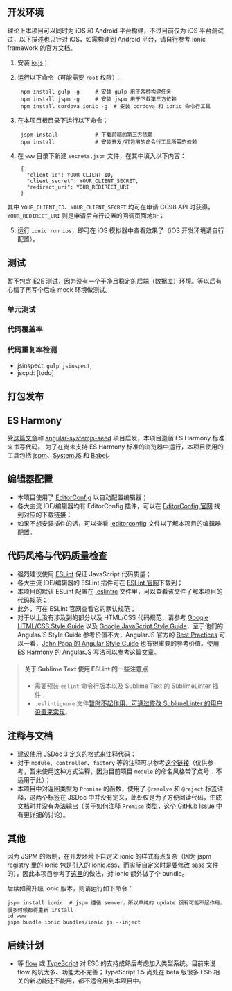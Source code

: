 ## 开发环境

理论上本项目可以同时为 iOS 和 Android 平台构建，不过目前仅为 iOS 平台测试过，以下描述也只针对 iOS，如需构建到 Android 平台，请自行参考 ionic framework 的官方文档。

1. 安装 [io.js](https://iojs.org/)；
2. 运行以下命令（可能需要 `root` 权限）：

        npm install gulp -g     # 安装 gulp 用于各种构建任务
        npm install jspm -g     # 安装 jspm 用于下载第三方依赖
        npm install cordova ionic -g  # 安装 cordova 和 ionic 命令行工具

3. 在本项目根目录下运行以下命令：

        jspm install            # 下载前端的第三方依赖
        npm install             # 安装开发/打包用的命令行工具所需的依赖

4. 在 `www` 目录下新建 `secrets.json` 文件，在其中填入以下内容：

        {
          "client_id": YOUR_CLIENT_ID,
          "client_secret": YOUR_CLIENT_SECRET,
          "redirect_uri": YOUR_REDIRECT_URI
        }

  其中 `YOUR_CLIENT_ID`、`YOUR_CLIENT_SECRET` 均可在申请 CC98 API 时获得，`YOUR_REDIRECT_URI` 则是申请后自行设置的回调页面地址；

5. 运行 `ionic run ios`，即可在 iOS 模拟器中查看效果了（iOS 开发环境请自行配置）。



## 测试

暂不包含 E2E 测试，因为没有一个干净且稳定的后端（数据库）环境。等以后有心情了再写个后端 mock 环境做测试。

### 单元测试

### 代码覆盖率

### 代码重复率检测

- jsinspect: `gulp jsinspect`;
- jscpd: [todo]



## 打包发布



## ES Harmony

受[这篇文章](http://div.io/topic/950)和 [angular-systemjs-seed](https://github.com/Swimlane/angular-systemjs-seed) 项目启发，本项目遵循 ES Harmony 标准来书写代码。
为了在尚未支持 ES Harmony 标准的浏览器中运行，本项目使用的工具包括 [jspm](http://jspm.io/)、[SystemJS](https://github.com/systemjs/systemjs) 和 [Babel](https://babeljs.io/)。



## 编辑器配置

- 本项目使用了 [EditorConfig](http://editorconfig.org/) 以自动配置编辑器；
- 各大主流 IDE/编辑器均有 EditorConfig 插件，可以在 [EditorConfig 官网](http://editorconfig.org/) 找到对应的下载链接；
- 如果不想安装插件的话，可以查看 [.editorconfig](./src/main/webapp/.editorconfig) 文件以了解本项目的编辑器配置。



## 代码风格与代码质量检查

- 强烈建议使用 [ESLint](http://eslint.org/) 保证 JavaScript 代码质量；
- 各大主流 IDE/编辑器的 ESLint 插件可在 [ESLint 官网](http://eslint.org/docs/integrations/)下载到；
- 本项目的默认 ESLint 配置在 [.eslintrc](./src/main/webapp/.eslintrc) 文件里，可以查看该文件了解本项目的代码规范；
- 此外，可在 ESLint 官网查看它的默认规范；
- 对于以上没有涉及到的部分以及 HTML/CSS 代码规范，请参考 [Google HTML/CSS Style Guide](https://google-styleguide.googlecode.com/svn/trunk/htmlcssguide.xml) 以及 [Google JavaScript Style Guide](https://google-styleguide.googlecode.com/svn/trunk/javascriptguide.xml)，至于他们的 AngularJS Style Guide 参考价值不大，AngularJS 官方的 [Best Practices](https://github.com/angular/angular.js/wiki/Best-Practices) 可以一看，[John Papa 的 Angular Style Guide](https://github.com/johnpapa/angular-styleguide) 也有很重要的参考价值。使用 ES Harmony 的 AngularJS 写法可以参考[这篇文章](http://martinmicunda.com/2015/02/09/how-to-start-writing-apps-with-es6-angular-1x-and-jspm/)。

> #### 关于 Sublime Text 使用 ESLint 的一些注意点
> - 需要预装 `eslint` 命令行版本以及 Sublime Text 的 SublimeLinter 插件；
> - `.eslintignore` 文件[暂时不起作用，可通过修改 SublimeLinter 的用户设置来实现](https://github.com/roadhump/SublimeLinter-eslint/issues/13)。



## 注释与文档

- 建议使用 [JSDoc 3](http://usejsdoc.org/) 定义的格式来注释代码；
- 对于 `module`、`controller`、`factory` 等的注释可以参考[这个链接](http://stackoverflow.com/a/24208836/2302258)（仅供参考，暂未使用这种方式注释，因为目前项目 `module` 的命名风格带了点号 `.` 不适用于此）；
- 本项目中对返回类型为 `Promise` 的函数，使用了 `@resolve` 和 `@reject` 标签注释，这两个标签在 JSDoc 中并没有定义，此处仅是为了方便阅读代码，生成文档时并没有办法输出（关于如何注释 `Promise` 类型，[这个 GitHub Issue](https://github.com/jsdoc3/jsdoc/issues/509) 中有更详细的讨论）。



## 其他

因为 JSPM 的限制，在开发环境下自定义 ionic 的样式有点复杂（因为 jspm registry 里的 ionic 包是引入的 ionic.css，而实际自定义时是要修改 sass 文件的），因此本项目参考了[这里](https://github.com/jspm/jspm-cli/issues/393#issuecomment-77781122)的做法，对 ionic 额外做了个 bundle。

后续如需升级 ionic 版本，则请运行如下命令：

    jspm install ionic  # jspm 遵循 semver，所以单纯的 update 很有可能不起作用，很多时候都得重新 install
    cd www
    jspm bundle ionic bundles/ionic.js --inject


## 后续计划

- 等 [flow](http://flowtype.org/) 或 [TypeScript](http://typescriptlang.org/) 对 ES6 的支持成熟后考虑加入类型系统。目前来说 flow 的坑太多、功能太不完善；TypeScript 1.5 尚处在 beta 版很多 ES6 相关的新功能还不能用，都不适合用到本项目中。

